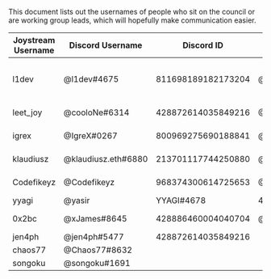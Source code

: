 This document lists out the usernames of people who sit on the council or are working group leads, which will hopefully make communication easier.


| Joystream Username  | Discord Username      | Discord ID         | Telegram Username   | GitHub Username | Role(s)                   |
|---------------------|-----------------------|--------------------|---------------------|-----------------|---------------------------|
| l1dev               | @l1dev#4675           | 811698189182173204 | @l1                 | traumschule     | Council Member, DWG Lead  |
| leet_joy            | @cooloNe#6314         | 428872614035849216 | @EL33T              | leetjoy         | MWG   Lead                |
| igrex               | @IgreX#0267           | 800969275690188841 | @igrex              | igrexac         | CWG   Lead                |
| klaudiusz           | @klaudiusz.eth#6880   | 213701117744250880 | @kdembler           | kdembler        | AWG   Lead                |
| Codefikeyz          | @Codefikeyz           | 968374300614725653 | @Codefikeyz         | Codefikeyz      | HRWG  Lead                |
| yyagi               | @yasir|YYAGI#4678     | 403604155299528725 | @yasir_yagi         | yasiryagi       | SWG   Lead                |
| 0x2bc               | @xJames#8645          | 428886460004040704 | @mikhail0x          | 0x2bc           | Council Member            |
| jen4ph              | @jen4ph#5477          | 428872614035849216 |
| chaos77             | @Chaos77#8632         |                    |
| songoku             | @songoku#1691         |                    |
